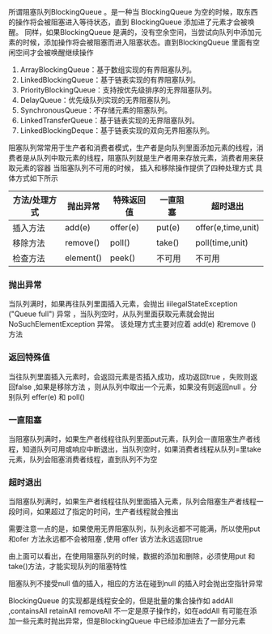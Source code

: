 所谓阻塞队列BlockingQueue 。是一种当 BlockingQueue 为空的时候，取东西的操作将会被阻塞进入等待状态，直到 BlockingQueue 添加进了元素才会被唤醒。 同样，如果BlockingQueue 是满的，没有空余空间，当尝试向队列中添加元素的时候，添加操作将会被阻塞而进入阻塞状态。直到BlockingQueue 里面有空闲空间才会被唤醒继续操作

1. ArrayBlockingQueue：基于数组实现的有界阻塞队列。
2. LinkedBlockingQueue：基于链表实现的有界阻塞队列。
3. PriorityBlockingQueue：支持按优先级排序的无界阻塞队列。
4. DelayQueue：优先级队列实现的无界阻塞队列。
5. SynchronousQueue：不存储元素的阻塞队列。
6. LinkedTransferQueue：基于链表实现的无界阻塞队列。
7. LinkedBlockingDeque：基于链表实现的双向无界阻塞队列。

阻塞队列常常用于生产者和消费者模式，生产者是向队列里面添加元素的线程，消费者是从队列中取元素的线程，阻塞队列就是生产者用来存放元素，消费者用来获取元素的容器
当阻塞队列不可用的时候， 插入和移除操作提供了四种处理方式 具体方式如下所示


方法/处理方式 | 抛出异常 |特殊返回值 | 一直阻塞 | 超时退出
---|---|---|---|---
插入方法 | add(e) | offer(e) | put(e) | offer(e,time,unit)
移除方法 | remove() | poll() | take() | poll(time,unit)
检查方法 | element() | peek() | 不可用 | 不可用

### 抛出异常
当队列满时，如果再往队列里面插入元素，会抛出 iiilegalStateException ("Queue full") 异常 ，当队列空时，从队列里面获取元素就会抛出 NoSuchElementException 异常。  该处理方式主要对应着 add(e) 和remove () 方法

### 返回特殊值
当往队列里面插入元素时，会返回元素是否插入成功，成功返回true ，失败则返回false  ,如果是移除方法 ，则从队列中取出一个元素，如果没有则返回null 。分别队列 effer(e) 和 poll()

### 一直阻塞
当阻塞队列满时，如果生产者线程往队列里面put元素，队列会一直阻塞生产者线程，知道队列可用或响应中断退出，当队列空时，如果消费者线程从队列=里take 元素，队列会阻塞消费者线程，直到队列不为空

### 超时退出
当阻塞队列满时，如果生产者线程往队列里面插入元素，队列会阻塞生产者线程一段时间，如果超过了指定的时间，生产者线程就会推出

需要注意一点的是，如果使用无界阻塞队列，队列永远都不可能满，所以使用put 和ofer 方法永远都不会被阻塞 ,使用 offer 该方法永远返回true

由上面可以看出，在使用阻塞队列的时候，数据的添加和删除，必须使用put 和 take()方法，才能实现队列的阻塞特性

阻塞队列不接受null 值的插入，相应的方法在碰到null 的插入时会抛出空指针异常

BlockingQueue 的实现都是线程安全的，但是批量的集合操作如 addAll ,containsAll retainAll removeAll 不一定是原子操作的，如在addAll 有可能在添加一些元素时抛出异常，但是BlockingQueue 中已经添加进去了一部分元素